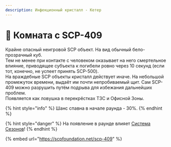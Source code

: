 ```yaml
---
description: Инфекционный кристалл - Кетер
---
```


# 🧊 Комната с SCP-409

Крайне опасный неигровой SCP объект. На вид обычный бело-прозрачный куб.\
Тем не менее при контакте с человеком оказывает на него смертельное влияние, приводящее субъекта к погибели ровно через 10 секунд (если тот, конечно, не успеет принять SCP-500).\
На враждебные SCP объекты кристалл действует иначе. На небольшой промежуток времени, выдаёт им почти непробиваемый щит. Сам SCP-409 можно разрушить путём подрыва для избежания дальнейших проблем.\
Появляется как ловушка в перекрёстках ТЗС и Офисной Зоны.

{% hint style="info" %}
Шанс спавна в начале раунда - 30%.
{% endhint %}

{% hint style="danger" %}
На появление в раунде влияет [Система Сезонов](../server-systems/seasons-system/)!
{% endhint %}

{% embed url="https://scpfoundation.net/scp-409" %}
